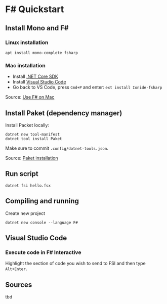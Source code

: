 # F# Quickstart

## Install Mono and F#

### Linux installation

    apt install mono-complete fsharp

### Mac installation

- Install [.NET Core SDK](https://dotnet.microsoft.com/download)
- Install [Visual Studio Code](https://code.visualstudio.com/download)
- Go back to VS Code, press `Cmd+P` and enter: `ext install Ionide-fsharp`

Source: [Use F# on Mac](http://fsharp.org/use/mac/)

## Install Paket (dependency manager)

Install Packet locally:

```
dotnet new tool-manifest
dotnet tool install Paket
```

Make sure to commit `.config/dotnet-tools.json`.

Source: [Paket installation](https://fsprojects.github.io/Paket/installation.html)

## Run script

```
dotnet fsi hello.fsx
```

## Compiling and running

Create new project

```
dotnet new console --language F#
```

## Visual Studio Code

### Execute code in F# Interactive

Highlight the section of code you wish to send to FSI and then type `Alt+Enter`.

## Sources

tbd
